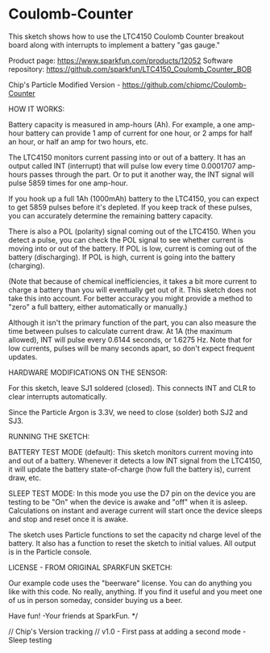 # Coulomb-Counter

This sketch shows how to use the LTC4150 Coulomb Counter breakout
board along with interrupts to implement a battery "gas gauge."

Product page: https://www.sparkfun.com/products/12052
Software repository: https://github.com/sparkfun/LTC4150_Coulomb_Counter_BOB

Chip's Particle Modified Version - https://github.com/chipmc/Coulomb-Counter

HOW IT WORKS:

Battery capacity is measured in amp-hours (Ah). For example, a one
amp-hour battery can provide 1 amp of current for one hour, or 2 amps
for half an hour, or half an amp for two hours, etc.

The LTC4150 monitors current passing into or out of a battery.
It has an output called INT (interrupt) that will pulse low every
time 0.0001707 amp-hours passes through the part. Or to put it
another way, the INT signal will pulse 5859 times for one amp-hour.

If you hook up a full 1Ah (1000mAh) battery to the LTC4150, you
can expect to get 5859 pulses before it's depleted. If you keep track
of these pulses, you can accurately determine the remaining battery
capacity.

There is also a POL (polarity) signal coming out of the LTC4150.
When you detect a pulse, you can check the POL signal to see whether
current is moving into or out of the battery. If POL is low, current is
coming out of the battery (discharging). If POL is high, current is
going into the battery (charging).

(Note that because of chemical inefficiencies, it takes a bit more current
to charge a battery than you will eventually get out of it. This sketch
does not take this into account. For better accuracy you might provide
a method to "zero" a full battery, either automatically or manually.)

Although it isn't the primary function of the part, you can also
measure the time between pulses to calculate current draw. At 1A
(the maximum allowed), INT will pulse every 0.6144 seconds, or
1.6275 Hz. Note that for low currents, pulses will be many seconds
apart, so don't expect frequent updates.

HARDWARE MODIFICATIONS ON THE SENSOR:

For this sketch, leave SJ1 soldered (closed).
This connects INT and CLR to clear interrupts automatically.

Since the Particle Argon is 3.3V, we need to close (solder) both SJ2 and SJ3.


RUNNING THE SKETCH:

BATTERY TEST MODE (default):
This sketch monitors current moving into and out of a battery.
Whenever it detects a low INT signal from the LTC4150, it will
update the battery state-of-charge (how full the battery is),
current draw, etc.

SLEEP TEST MODE:
In this mode you use the D7 pin on the device you are testing to be "On"
when the device is awake and "off" when it is asleep.  Calculations on
instant and average current will start once the device sleeps and 
stop and reset once it is awake.

The sketch uses Particle functions to set the capacity nd charge level
of the battery.  It also has a function to reset the sketch to initial
values.  All output is in the Particle console.


LICENSE - FROM ORIGINAL SPARKFUN SKETCH:

Our example code uses the "beerware" license. You can do anything
you like with this code. No really, anything. If you find it useful
and you meet one of us in person someday, consider buying us a beer.

Have fun! -Your friends at SparkFun.
*/

// Chip's Version tracking
// v1.0 - First pass at adding a second mode - Sleep testing
